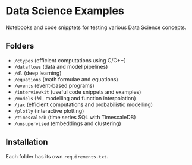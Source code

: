 # Data Science Examples

Notebooks and code snipptets for testing various Data Science concepts.

## Folders

- `/ctypes` (efficient computations using C/C++)
- `/dataflows` (data and model pipelines)
- `/dl` (deep learning)
- `/equations` (math formulae and equations)
- `/events` (event-based programs)
- `/interviewkit` (useful code snippets and examples)
- `/models` (ML modelling and function interpolation)
- `/jax` (efficient computations and probabilistic modelling)
- `/plotly` (interactive plotting)
- `/timescaledb` (time series SQL with TimescaleDB)
- `/unsupervised` (embeddings and clustering)

## Installation

Each folder has its own `requirements.txt`.
